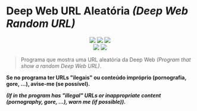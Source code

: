 # Deep Web URL Aleatória *(Deep Web Random URL)*

<p align='center'>
  <img src='https://flat.badgen.net/badge/feito%20com/python3/green'>
  <img src='https://flat.badgen.net/badge/licença/MIT/green'>
  <img src='https://flat.badgen.net/github/last-commit/jjoaovitor7/deep-web-url-aleatoria'>
  <br />
  <img src='https://badgen.net/github/stars/jjoaovitor7/deep-web-url-aleatoria'>
  <img src='https://badgen.net/github/forks/jjoaovitor7/deep-web-url-aleatoria'>
</p>

> Programa que mostra uma URL aleatória da Deep Web *(Program that show a random Deep Web URL)*.

**Se no programa ter URLs "ilegais" ou conteúdo impróprio (pornografia, gore, ...), avise-me (se possível).**

***(If in the program has "illegal" URLs or inappropriate content (pornography, gore, ...), warn me (if possible)).***
